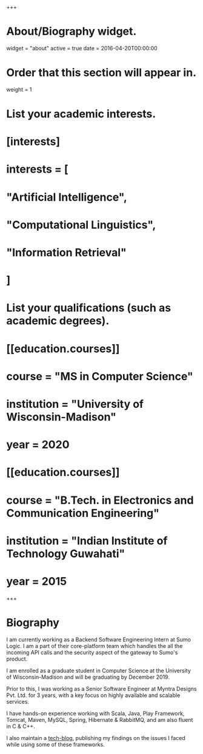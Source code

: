 +++
# About/Biography widget.
widget = "about"
active = true
date = 2016-04-20T00:00:00

# Order that this section will appear in.
weight = 1

# List your academic interests.
# [interests]
#   interests = [
#     "Artificial Intelligence",
#     "Computational Linguistics",
#     "Information Retrieval"
#   ]

# List your qualifications (such as academic degrees).
# [[education.courses]]
#   course = "MS in Computer Science"
#   institution = "University of Wisconsin-Madison"
#   year = 2020

# [[education.courses]]
#   course = "B.Tech. in Electronics and Communication Engineering"
#   institution = "Indian Institute of Technology Guwahati"
#   year = 2015
 
+++

# Biography

I am currently working as a Backend Software Engineering Intern at Sumo Logic. I am a part of their core-platform team which handles the all the incoming API calls and the security aspect of the gateway to Sumo's product. 

I am enrolled as a graduate student in Computer Science at the University of Wisconsin-Madison and will be graduating by December 2019.

Prior to this, I was working as a Senior Software Engineer at Myntra Designs Pvt. Ltd. for 3 years, with a key focus on highly available and scalable services.

I have hands-on experience working with Scala, Java, Play Framework, Tomcat, Maven, MySQL, Spring, Hibernate & RabbitMQ, and am also fluent in C & C++.

I also maintain a [tech-blog](https://medium.com/calvin-codes), publishing my findings on the issues I faced while using some of these frameworks.